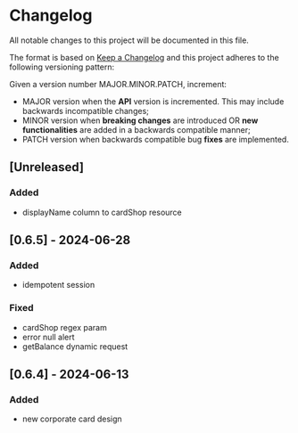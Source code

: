 # Changelog

All notable changes to this project will be documented in this file.

The format is based on [Keep a Changelog](https://keepachangelog.com/en/1.0.0/)
and this project adheres to the following versioning pattern:

Given a version number MAJOR.MINOR.PATCH, increment:

- MAJOR version when the **API** version is incremented. This may include backwards incompatible changes;
- MINOR version when **breaking changes** are introduced OR **new functionalities** are added in a backwards compatible manner;
- PATCH version when backwards compatible bug **fixes** are implemented.


## [Unreleased]
### Added
- displayName column to cardShop resource

## [0.6.5] - 2024-06-28
### Added
- idempotent session
### Fixed
- cardShop regex param
- error null alert
- getBalance dynamic request

## [0.6.4] - 2024-06-13
### Added
- new corporate card design
